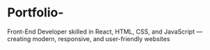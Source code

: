 # Portfolio-
Front-End Developer skilled in React, HTML, CSS, and JavaScript — creating modern, responsive, and user-friendly websites
